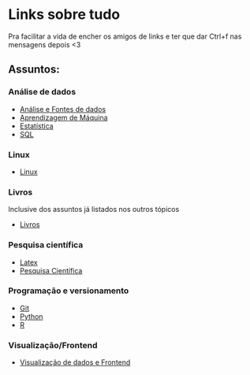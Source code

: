 # Links sobre tudo
Pra facilitar a vida de encher os amigos de links e ter que dar Ctrl+f nas mensagens depois <3

## Assuntos:

### Análise de dados

- [Análise e Fontes de dados](https://github.com/Lorenaps/links-sobre-tudo/blob/master/arquivos/analise_e_fonte_dados.md)
- [Aprendizagem de Máquina](https://github.com/Lorenaps/links-sobre-tudo/blob/master/arquivos/aprendizagem_maquina.md)
- [Estatística](https://github.com/Lorenaps/links-sobre-tudo/blob/master/arquivos/estatistica.md)
- [SQL](https://github.com/Lorenaps/links-sobre-tudo/blob/master/arquivos/sql.md)

### Linux

- [Linux](https://github.com/Lorenaps/links-sobre-tudo/blob/master/arquivos/linux.md)

### Livros
Inclusive dos assuntos já listados nos outros tópicos

- [Livros](https://github.com/Lorenaps/links-sobre-tudo/blob/master/arquivos/livros.md)

### Pesquisa científica

- [Latex](https://github.com/Lorenaps/links-sobre-tudo/blob/master/arquivos/latex.md)
- [Pesquisa Científica](https://github.com/Lorenaps/links-sobre-tudo/blob/master/arquivos/pesquisa_cientifica.md)

### Programação e versionamento

- [Git](https://github.com/Lorenaps/links-sobre-tudo/blob/master/arquivos/git.md)
- [Python](https://github.com/Lorenaps/links-sobre-tudo/blob/master/arquivos/python.md)
- [R](https://github.com/Lorenaps/links-sobre-tudo/blob/master/arquivos/r.md)

### Visualização/Frontend

- [Visualização de dados e Frontend](https://github.com/Lorenaps/links-sobre-tudo/blob/master/arquivos/visualizacao.md)

